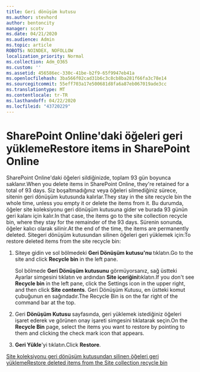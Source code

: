 ```yaml
---
title: Geri dönüşüm kutusu
ms.author: stevhord
author: bentoncity
manager: scotv
ms.date: 04/21/2020
ms.audience: Admin
ms.topic: article
ROBOTS: NOINDEX, NOFOLLOW
localization_priority: Normal
ms.collection: Adm_O365
ms.custom: ''
ms.assetid: 456586ec-330c-41be-b2f9-65f9947eb41a
ms.openlocfilehash: 3ba566f02cad31b6c3c8cb8ba281f66fa3c78e14
ms.sourcegitcommit: 55eff703a17e500681d8fa6a87eb067019ade3cc
ms.translationtype: MT
ms.contentlocale: tr-TR
ms.lasthandoff: 04/22/2020
ms.locfileid: "43720229"
---
```

# <a name="restore-items-in-sharepoint-online"></a><span data-ttu-id="282f2-102">SharePoint Online'daki öğeleri geri yükleme</span><span class="sxs-lookup"><span data-stu-id="282f2-102">Restore items in SharePoint Online</span></span>

<span data-ttu-id="282f2-103">SharePoint Online'daki öğeleri sildiğinizde, toplam 93 gün boyunca saklanır.</span><span class="sxs-lookup"><span data-stu-id="282f2-103">When you delete items in SharePoint Online, they're retained for a total of 93 days.</span></span> <span data-ttu-id="282f2-104">Siz boşaltmadığınız veya öğeleri silmediğiniz sürece, sitenin geri dönüşüm kutusunda kalırlar.</span><span class="sxs-lookup"><span data-stu-id="282f2-104">They stay in the site recycle bin the whole time, unless you empty it or delete the items from it.</span></span> <span data-ttu-id="282f2-105">Bu durumda, öğeler site koleksiyonu geri dönüşüm kutusuna gider ve burada 93 günün geri kalanı için kalır.</span><span class="sxs-lookup"><span data-stu-id="282f2-105">In that case, the items go to the site collection recycle bin, where they stay for the remainder of the 93 days.</span></span> <span data-ttu-id="282f2-106">Sürenin sonunda, öğeler kalıcı olarak silinir.</span><span class="sxs-lookup"><span data-stu-id="282f2-106">At the end of the time, the items are permanently deleted.</span></span> <span data-ttu-id="282f2-107">Sitegeri dönüşüm kutusundan silinen öğeleri geri yüklemek için:</span><span class="sxs-lookup"><span data-stu-id="282f2-107">To restore deleted items from the site recycle bin:</span></span>
  
1. <span data-ttu-id="282f2-108">Siteye gidin ve sol bölmedeki **Geri Dönüşüm kutusu'nu** tıklatın.</span><span class="sxs-lookup"><span data-stu-id="282f2-108">Go to the site and click **Recycle bin** in the left pane.</span></span> 
    
    <span data-ttu-id="282f2-109">Sol bölmede **Geri Dönüşüm kutusunu** görmüyorsanız, sağ üstteki Ayarlar simgesini tıklatın ve ardından **Site içeriğini**tıklatın.</span><span class="sxs-lookup"><span data-stu-id="282f2-109">If you don't see **Recycle bin** in the left pane, click the Settings icon in the upper right, and then click **Site contents**.</span></span> <span data-ttu-id="282f2-110">Geri Dönüşüm Kutusu, en üstteki komut çubuğunun en sağındadır.</span><span class="sxs-lookup"><span data-stu-id="282f2-110">The Recycle Bin is on the far right of the command bar at the top.</span></span>
    
2. <span data-ttu-id="282f2-111">Geri **Dönüşüm Kutusu** sayfasında, geri yüklemek istediğiniz öğeleri işaret ederek ve görünen onay işareti simgesini tıklatarak seçin.</span><span class="sxs-lookup"><span data-stu-id="282f2-111">On the **Recycle Bin** page, select the items you want to restore by pointing to them and clicking the check mark icon that appears.</span></span> 
    
3. <span data-ttu-id="282f2-112">**Geri Yükle**'yi tıklatın.</span><span class="sxs-lookup"><span data-stu-id="282f2-112">Click **Restore**.</span></span>
    
[<span data-ttu-id="282f2-113">Site koleksiyonu geri dönüşüm kutusundan silinen öğeleri geri yükleme</span><span class="sxs-lookup"><span data-stu-id="282f2-113">Restore deleted items from the Site collection recycle bin</span></span>](https://go.microsoft.com/fwlink/?linkid=866439)
  


